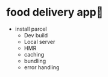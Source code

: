 # food delivery app🚀

- install parcel
  - Dev build
  - Local server
  - HMR
  - caching
  - bundling
  - error handling
